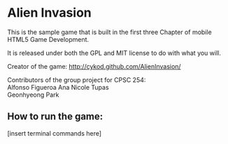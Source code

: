 Alien Invasion
==============
This is the sample game that is built in the first three Chapter of
mobile HTML5 Game Development.

It is released under both the GPL and MIT license to do with what you will.  

Creator of the game: http://cykod.github.com/AlienInvasion/  

Contributors of the group project for CPSC 254:  
Alfonso Figueroa
Ana Nicole Tupas  
Geonhyeong Park  

How to run the game:
--------------------  
[insert terminal commands here]  
